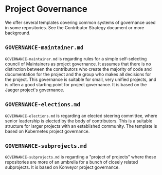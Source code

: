 # Project Governance

We offer several templates covering common systems of governance used in some repositories.
See the Contributor Strategy document or more background.

## `GOVERNANCE-maintainer.md`

`GOVERNANCE-maintainer.md` is regarding rules for a simple self-selecting council
of Maintainers as project governance.  It assumes that there is no distinction
between the contributors who create the majority of code and documentation for
the project and the group who makes all decisions for the project.  This
governance is suitable for small, very unified projects, and is often a good
starting point for project governance.  It is based on the Jaeger project's
governance.

## `GOVERNANCE-elections.md`

`GOVERNANCE-elections.md` is regarding an elected steering committee,
where senior leadership is elected by the body of contributors.  This is a
suitable structure for larger projects with an established community.  The
template is based on Kubernetes project governance.

## `GOVERNANCE-subprojects.md`

`GOVERNANCE-subprojects.md` is regarding a "project of projects" where
these repositories are more of an umbrella for a bunch of closely related
subprojects.  It is based on Konveyor project governance.

